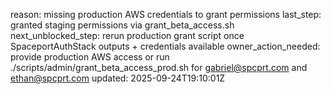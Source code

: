 reason: missing production AWS credentials to grant permissions
last_step: granted staging permissions via grant_beta_access.sh
next_unblocked_step: rerun production grant script once SpaceportAuthStack outputs + credentials available
owner_action_needed: provide production AWS access or run ./scripts/admin/grant_beta_access_prod.sh for gabriel@spcprt.com and ethan@spcprt.com
updated: 2025-09-24T19:10:01Z
